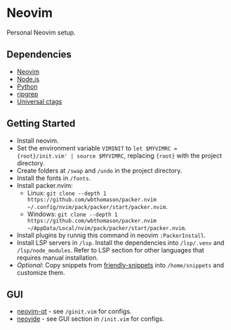 # Neovim

Personal Neovim setup.

## Dependencies

- [Neovim](https://github.com/neovim/neovim/releases)
- [Node.js](https://nodejs.org/en/download/)
- [Python](https://www.python.org/downloads/)
- [ripgrep](https://github.com/BurntSushi/ripgrep/releases)
- [Universal ctags](https://github.com/universal-ctags/ctags-win32/releases)

## Getting Started

- Install neovim.
- Set the environment variable `VIMINIT` to `let $MYVIMRC = {root}/init.vim' | source $MYVIMRC`, replacing `{root}`
	with the project directory.
- Create folders at `/swap` and  `/undo` in the project directory.
- Install the fonts in `/fonts`.
- Install packer.nvim:
	- Linux: `git clone --depth 1 https://github.com/wbthomason/packer.nvim ~/.config/nvim/pack/packer/start/packer.nvim`.
	- Windows: `git clone --depth 1 https://github.com/wbthomason/packer.nvim ~/AppData/Local/nvim/pack/packer/start/packer.nvim`.
- Install plugins by runnig this command in neovim `:PackerInstall`.
- Install LSP servers in `/lsp`. Install the dependencies into `/lsp/.venv` and `/lsp/node_modules`. Refer to LSP
	section for other languages that requires manual installation.
- *Optional*: Copy snippets from [friendly-snippets](https://github.com/rafamadriz/friendly-snippets/tree/main/snippets)
	into `/home/snippets` and customize them.

## GUI

- [neovim-qt](https://github.com/equalsraf/neovim-qt) - see `/ginit.vim` for configs.
- [neovide](https://neovide.dev/) - see GUI section in `/init.vim` for configs.
